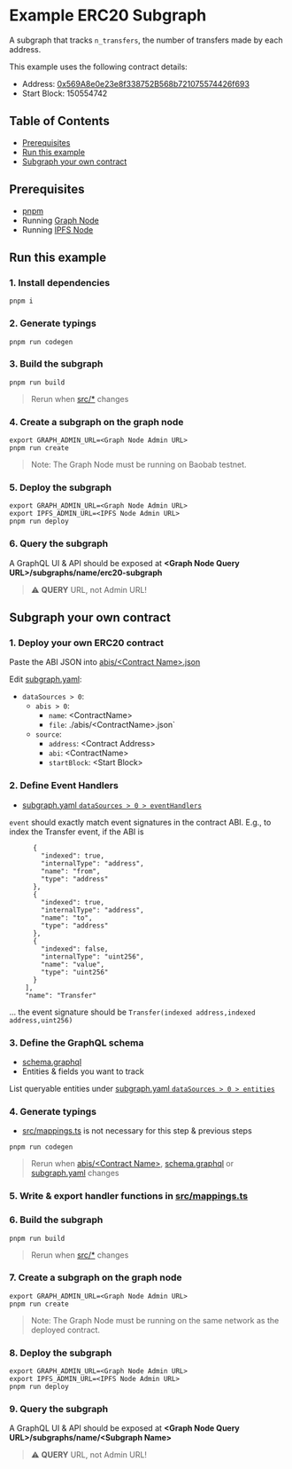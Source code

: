 # Example ERC20 Subgraph

A subgraph that tracks `n_transfers`, the number of transfers made by each address.

This example uses the following contract details:

- Address: [0x569A8e0e23e8f338752B568b721075574426f693](https://baobab.klaytnfinder.io/account/0x569A8e0e23e8f338752B568b721075574426f693)
- Start Block: 150554742

## Table of Contents

- [Prerequisites](#prerequisites)
- [Run this example](#run-this-example)
- [Subgraph your own contract](#subgraph-your-own-contract)

## Prerequisites

- [pnpm](https://pnpm.io/)
- Running [Graph Node](https://github.com/graphprotocol/graph-node)
- Running [IPFS Node](https://github.com/ipfs/kubo)

## Run this example

### 1. Install dependencies

```
pnpm i
```

### 2. Generate typings

```
pnpm run codegen
```

### 3. Build the subgraph

```
pnpm run build
```

> Rerun when [src/*](src/) changes

### 4. Create a subgraph on the graph node

```
export GRAPH_ADMIN_URL=<Graph Node Admin URL>
pnpm run create
```

> Note: The Graph Node must be running on Baobab testnet.

### 5. Deploy the subgraph

```
export GRAPH_ADMIN_URL=<Graph Node Admin URL>
export IPFS_ADMIN_URL=<IPFS Node Admin URL>
pnpm run deploy
```

### 6. Query the subgraph

A GraphQL UI & API should be exposed at **&lt;Graph Node Query URL&gt;/subgraphs/name/erc20-subgraph**

> :warning: **QUERY** URL, not Admin URL!

## Subgraph your own contract

### 1. Deploy your own ERC20 contract

Paste the ABI JSON into [abis/&lt;Contract Name&gt;.json](abis/)

Edit [subgraph.yaml](subgraph.yaml):

- `dataSources > 0`:
  - `abis > 0`:
    - `name`: &lt;ContractName&gt;
    - `file`: ./abis/&lt;ContractName&gt;.json`
  - `source`:
    - `address`: &lt;Contract Address&gt;
    - `abi`: &lt;ContractName&gt;
    - `startBlock`: &lt;Start Block&gt;

### 2. Define Event Handlers

- [subgraph.yaml `dataSources > 0 > eventHandlers`](subgraph.yaml)

`event` should exactly match event signatures in the contract ABI. E.g., to index the Transfer event, if the ABI is

```    "inputs": [
      {
        "indexed": true,
        "internalType": "address",
        "name": "from",
        "type": "address"
      },
      {
        "indexed": true,
        "internalType": "address",
        "name": "to",
        "type": "address"
      },
      {
        "indexed": false,
        "internalType": "uint256",
        "name": "value",
        "type": "uint256"
      }
    ],
    "name": "Transfer"
```

... the event signature should be `Transfer(indexed address,indexed address,uint256)`

### 3. Define the GraphQL schema

- [schema.graphql](schema.graphql)
- Entities & fields you want to track

List queryable entities under [subgraph.yaml `dataSources > 0 > entities`](subgraph.yaml)

### 4. Generate typings

- [src/mappings.ts](src/mappings.ts) is not necessary for this step & previous steps

```
pnpm run codegen
```

> Rerun when [abis/&lt;Contract Name&gt;](abis/), [schema.graphql](schema.graphql) or [subgraph.yaml](subgraph.yaml) changes

### 5. Write & export handler functions in [src/mappings.ts](src/mappings.ts)

### 6. Build the subgraph

```
pnpm run build
```

> Rerun when [src/*](src/) changes

### 7. Create a subgraph on the graph node

```
export GRAPH_ADMIN_URL=<Graph Node Admin URL>
pnpm run create
```

> Note: The Graph Node must be running on the same network as the deployed contract.

### 8. Deploy the subgraph

```
export GRAPH_ADMIN_URL=<Graph Node Admin URL>
export IPFS_ADMIN_URL=<IPFS Node Admin URL>
pnpm run deploy
```

### 9. Query the subgraph

A GraphQL UI & API should be exposed at **&lt;Graph Node Query URL&gt;/subgraphs/name/&lt;Subgraph Name&gt;**

> :warning: **QUERY** URL, not Admin URL!
